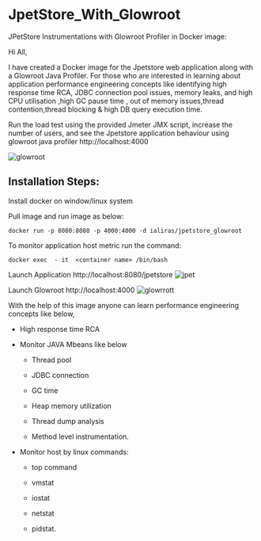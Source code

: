 # JpetStore_With_Glowroot

JPetStore Instrumentations with Glowroot Profiler in Docker image: 

Hi All, 

I have created a Docker image for the Jpetstore web application along with a Glowroot Java Profiler. For those who are interested in learning about application performance engineering concepts like identifying high response time RCA, JDBC connection pool issues, memory leaks, and high CPU utilisation ,high GC pause time , out of memory issues,thread contention,thread blocking & high DB query execution time.

Run the load test using the provided Jmeter JMX script, increase the number of users, and see the Jpetstore application behaviour using glowroot java profiler http://localhost:4000 



 ![glowroot](https://user-images.githubusercontent.com/10634825/194889809-d6afb8b2-1117-4ea8-b5a0-fb86b52901a4.png)


## Installation Steps: 

Install docker on window/linux system 

Pull image and run image as below: 

`docker run -p 8080:8080 -p 4000:4000 -d ialiras/jpetstore_glowroot`

To monitor application host metric run the command: 

`docker exec  - it  <container name> /bin/bash`

Launch Application http://localhost:8080/jpetstore ![jpet](https://user-images.githubusercontent.com/10634825/194901885-aeccb103-2508-44b5-ae0d-4945889b30bc.png)

Launch Glowroot http://localhost:4000 ![glowrrott](https://user-images.githubusercontent.com/10634825/194902433-27a5812c-2c15-4db8-8d09-8644fcfc6645.png)




With the help of this image anyone can learn performance engineering concepts like below, 

- High response time RCA 

- Monitor JAVA Mbeans like below 

  - Thread pool  

  - JDBC connection  

  - GC time  

  - Heap memory  utilization 

  - Thread dump analysis  

  - Method level instrumentation. 

- Monitor host by linux commands: 

  - top command  

  - vmstat  

  - iostat 

  - netstat  

  - pidstat. 

 

 

 
